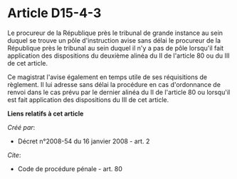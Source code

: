 # Article D15-4-3

Le procureur de la République près le tribunal de grande instance au sein duquel se trouve un pôle d'instruction avise sans
délai le procureur de la République près le tribunal au sein duquel il n'y a pas de pôle lorsqu'il fait application des
dispositions du deuxième alinéa du II de l'article 80 ou du III de cet article. 

Ce magistrat l'avise également en temps utile de ses réquisitions de règlement. Il lui adresse sans délai la procédure en cas
d'ordonnance de renvoi dans le cas prévu par le dernier alinéa du II de l'article 80 ou lorsqu'il est fait application des
dispositions du III de cet article.

**Liens relatifs à cet article**

_Créé par_:

  - Décret n°2008-54 du 16 janvier 2008 - art. 2

_Cite_:

  - Code de procédure pénale - art. 80
